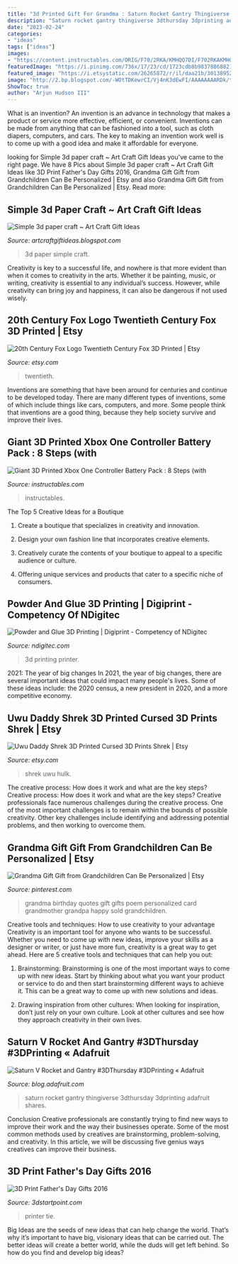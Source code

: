 ```yaml
---
title: "3d Printed Gift For Grandma : Saturn Rocket Gantry Thingiverse 3dthursday 3dprinting Adafruit Shares"
description: "Saturn rocket gantry thingiverse 3dthursday 3dprinting adafruit shares"
date: "2023-02-24"
categories:
- "ideas"
tags: ["ideas"]
images:
- "https://content.instructables.com/ORIG/F70/2RKA/KMHQQ7DI/F702RKAKMHQQ7DI.jpg?auto=webp&amp;frame=1&amp;width=2100"
featuredImage: "https://i.pinimg.com/736x/17/23/cd/1723cdb8b9837886882132a53753c633.jpg"
featured_image: "https://i.etsystatic.com/26265872/r/il/daa21b/3013895249/il_fullxfull.3013895249_kqtn.jpg"
image: "http://2.bp.blogspot.com/-WOtTDKewrCI/Vj4nK3dEwFI/AAAAAAAARDk/tjpN-lvPrNY/s1600/simple%2B3d%2Bpaper%2Bcrafts7.jpg"
ShowToc: true
author: "Arjun Hudson III"
---
```



What is an invention?
An invention is an advance in technology that makes a product or service more effective, efficient, or convenient. Inventions can be made from anything that can be fashioned into a tool, such as cloth diapers, computers, and cars. The key to making an invention work well is to come up with a good idea and make it affordable for everyone.

	

		
looking for Simple 3d paper craft ~ Art Craft Gift Ideas you've came to the right page. We have 8 Pics about Simple 3d paper craft ~ Art Craft Gift Ideas like 3D Print Father&#039;s Day Gifts 2016, Grandma Gift Gift from Grandchildren Can Be Personalized | Etsy and also Grandma Gift Gift from Grandchildren Can Be Personalized | Etsy. Read more:
		
    
## Simple 3d Paper Craft ~ Art Craft Gift Ideas

<img loading=lazy src="http://2.bp.blogspot.com/-WOtTDKewrCI/Vj4nK3dEwFI/AAAAAAAARDk/tjpN-lvPrNY/s1600/simple%2B3d%2Bpaper%2Bcrafts7.jpg" onerror="this.onerror=null;this.src='https://tse2.mm.bing.net/th?id=OIP.Ky2EhqccYI7ZVD-l28_wKAHaEn&amp;pid=15.1';" alt="Simple 3d paper craft ~ Art Craft Gift Ideas">

_Source: artcraftgiftideas.blogspot.com_

>3d paper simple craft. 

	

Creativity is key to a successful life, and nowhere is that more evident than when it comes to creativity in the arts. Whether it be painting, music, or writing, creativity is essential to any individual’s success. However, while creativity can bring joy and happiness, it can also be dangerous if not used wisely.

    
## 20th Century Fox Logo Twentieth Century Fox 3D Printed | Etsy

<img loading=lazy src="https://i.etsystatic.com/26265872/r/il/daa21b/3013895249/il_fullxfull.3013895249_kqtn.jpg" onerror="this.onerror=null;this.src='https://tse3.mm.bing.net/th?id=OIP.e_mPguxGfKHUbmAWYFcTYAHaJ4&amp;pid=15.1';" alt="20th Century Fox Logo Twentieth Century Fox 3D Printed | Etsy">

_Source: etsy.com_

>twentieth. 

	

Inventions are something that have been around for centuries and continue to be developed today. There are many different types of inventions, some of which include things like cars, computers, and more. Some people think that inventions are a good thing, because they help society survive and improve their lives.

    
## Giant 3D Printed Xbox One Controller Battery Pack : 8 Steps (with

<img loading=lazy src="https://content.instructables.com/ORIG/F70/2RKA/KMHQQ7DI/F702RKAKMHQQ7DI.jpg?auto=webp&amp;frame=1&amp;width=2100" onerror="this.onerror=null;this.src='https://tse1.mm.bing.net/th?id=OIP.JVMslr8j9du_MiRjV_AUPQHaGL&amp;pid=15.1';" alt="Giant 3D Printed Xbox One Controller Battery Pack : 8 Steps (with">

_Source: instructables.com_

>instructables. 

	

The Top 5 Creative Ideas for a Boutique
1. Create a boutique that specializes in creativity and innovation.
2. Design your own fashion line that incorporates creative elements.

3. Creatively curate the contents of your boutique to appeal to a specific audience or culture.

4. Offering unique services and products that cater to a specific niche of consumers.


    
## Powder And Glue 3D Printing | Digiprint - Competency Of NDigitec

<img loading=lazy src="https://www.ndigitec.com/wp-content/uploads/2017/07/3d-printer.jpg" onerror="this.onerror=null;this.src='https://tse3.mm.bing.net/th?id=OIP.nswGEVjSViqF0yosDB2UBQHaEK&amp;pid=15.1';" alt="Powder and Glue 3D Printing | Digiprint - Competency of NDigitec">

_Source: ndigitec.com_

>3d printing printer. 

	

2021: The year of big changes
In 2021, the year of big changes, there are several important ideas that could impact many people's lives. Some of these ideas include: the 2020 census, a new president in 2020, and a more competitive economy.

    
## Uwu Daddy Shrek 3D Printed Cursed 3D Prints Shrek | Etsy

<img loading=lazy src="https://i.etsystatic.com/27589843/r/il/7b1b2a/3261071986/il_1588xN.3261071986_kcjy.jpg" onerror="this.onerror=null;this.src='https://tse3.mm.bing.net/th?id=OIP.t1yHBDcnF-1_TQ4S_kUQXAHaFj&amp;pid=15.1';" alt="Uwu Daddy Shrek 3D Printed Cursed 3D Prints Shrek | Etsy">

_Source: etsy.com_

>shrek uwu hulk. 

	

The creative process: How does it work and what are the key steps?
Creative process: How does it work and what are the key steps?
Creative professionals face numerous challenges during the creative process. One of the most important challenges is to remain within the bounds of possible creativity. Other key challenges include identifying and addressing potential problems, and then working to overcome them.

    
## Grandma Gift Gift From Grandchildren Can Be Personalized | Etsy

<img loading=lazy src="https://i.pinimg.com/736x/17/23/cd/1723cdb8b9837886882132a53753c633.jpg" onerror="this.onerror=null;this.src='https://tse1.mm.bing.net/th?id=OIP.kdGzwBJazXa_S_tQpAfyGwHaF6&amp;pid=15.1';" alt="Grandma Gift Gift from Grandchildren Can Be Personalized | Etsy">

_Source: pinterest.com_

>grandma birthday quotes gift gifts poem personalized card grandmother grandpa happy sold grandchildren. 

	

Creative tools and techniques: How to use creativity to your advantage
Creativity is an important tool for anyone who wants to be successful. Whether you need to come up with new ideas, improve your skills as a designer or writer, or just have more fun, creativity is a great way to get ahead. Here are 5 creative tools and techniques that can help you out:
1. Brainstorming: Brainstorming is one of the most important ways to come up with new ideas. Start by thinking about what you want your product or service to do and then start brainstorming different ways to achieve it. This can be a great way to come up with new solutions and ideas.

2. Drawing inspiration from other cultures: When looking for inspiration, don’t just rely on your own culture. Look at other cultures and see how they approach creativity in their own lives.

    
## Saturn V Rocket And Gantry #3DThursday #3DPrinting « Adafruit

<img loading=lazy src="https://cdn-blog.adafruit.com/uploads/2016/01/Saturn-V-Rocket-and-Gantry.jpg" onerror="this.onerror=null;this.src='https://tse2.mm.bing.net/th?id=OIP.uHghxCG6mCpv8b9AFGkeJgHaNK&amp;pid=15.1';" alt="Saturn V Rocket and Gantry #3DThursday #3DPrinting « Adafruit">

_Source: blog.adafruit.com_

>saturn rocket gantry thingiverse 3dthursday 3dprinting adafruit shares. 

	

Conclusion
Creative professionals are constantly trying to find new ways to improve their work and the way their businesses operate. Some of the most common methods used by creatives are brainstorming, problem-solving, and creativity. In this article, we will be discussing five genius ways creatives can improve their business.

    
## 3D Print Father&#039;s Day Gifts 2016

<img loading=lazy src="https://3dstartpoint.com/wp-content/uploads/2016/06/3D-Printed-Lithobox-Picture-Cube-by-PlasticDreams3DPrint-on-Etsy-1.jpg" onerror="this.onerror=null;this.src='https://tse3.mm.bing.net/th?id=OIP.eQegJ4WFPldyfrHsYkNepQHaHa&amp;pid=15.1';" alt="3D Print Father&#039;s Day Gifts 2016">

_Source: 3dstartpoint.com_

>printer tie. 

	

Big Ideas are the seeds of new ideas that can help change the world. That’s why it’s important to have big, visionary ideas that can be carried out. The better ideas will create a better world, while the duds will get left behind. So how do you find and develop big ideas?

